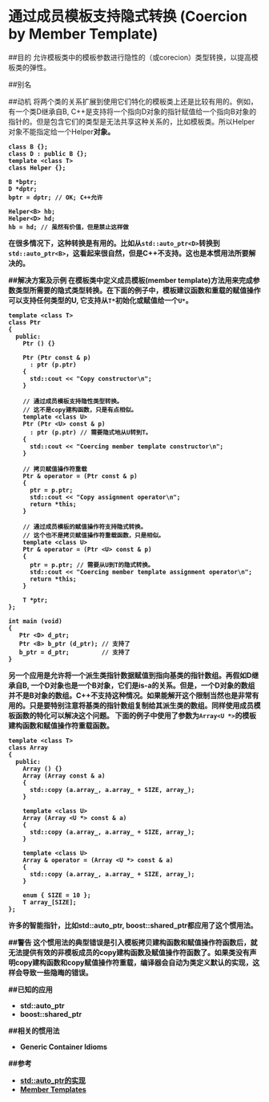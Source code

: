 # 通过成员模板支持隐式转换 (Coercion by Member Template)
##目的
允许模板类中的模板参数进行隐性的（或corecion）类型转换，以提高模板类的弹性。

##别名

##动机
将两个类的关系扩展到使用它们特化的模板类上还是比较有用的。例如，有一个类D继承自B, C++是支持将一个指向D对象的指针赋值给一个指向B对象的指针的。但是包含它们的类型是无法共享这种关系的，比如模板类。所以Helper<D>对象不能指定给一个Helper<B>对象。
```
class B {};
class D : public B {};
template <class T>
class Helper {};

B *bptr;
D *dptr;
bptr = dptr; // OK; C++允许

Helper<B> hb;
Helper<D> hd;
hb = hd; // 虽然有价值，但是禁止这样做
```
在很多情况下，这种转换是有用的。比如从`std::auto_ptr<D>`转换到`std::auto_ptr<B>`，这看起来很自然，但是C++不支持。这也是本惯用法所要解决的。

##解决方案及示例
在模板类中定义成员模板(member template)方法用来完成参数类型所需要的隐式类型转换。在下面的例子中，模板建议函数和重载的赋值操作可以支持任何类型的U, 它支持从`T*`初始化或赋值给一个`U*`。
```
template <class T>
class Ptr
{
  public:
    Ptr () {}

    Ptr (Ptr const & p)
      : ptr (p.ptr)
    {
      std::cout << "Copy constructor\n";
    }

    // 通过成员模板支持隐性类型转换。
    // 这不是copy建构函数，只是有点相似。
    template <class U>
    Ptr (Ptr <U> const & p)
      : ptr (p.ptr) // 需要隐式地从U转到T。
    {
      std::cout << "Coercing member template constructor\n";
    }

    // 拷贝赋值操作符重载
    Ptr & operator = (Ptr const & p)
    {
      ptr = p.ptr;
      std::cout << "Copy assignment operator\n";
      return *this;
    }

    // 通过成员模板的赋值操作符支持隐式转换。
    // 这个也不是拷贝赋值操作符重载函数，只是相似。
    template <class U>
    Ptr & operator = (Ptr <U> const & p)
    {
      ptr = p.ptr; // 需要从U到T的隐式转换。
      std::cout << "Coercing member template assignment operator\n";
      return *this;
    }

    T *ptr;
};

int main (void)
{
   Ptr <D> d_ptr;
   Ptr <B> b_ptr (d_ptr); // 支持了
   b_ptr = d_ptr;         // 支持了
}
```

另一个应用是允许将一个派生类指针数据赋值到指向基类的指针数组。再假如D继承自B, 一个D对象也是一个B对象，它们是is-a的关系。但是，一个D对象的数组并不是B对象的数组。C++不支持这种情况。如果能解开这个限制当然也是非常有用的。只是要特别注意将基类的指针数组复制给其派生类的数组。同样使用成员模板函数的特化可以解决这个问题。
下面的例子中使用了参数为`Array<U *>`的模板建构函数和赋值操作符重载函数。
```
template <class T>
class Array
{
  public:
    Array () {}
    Array (Array const & a)
    {
      std::copy (a.array_, a.array_ + SIZE, array_);
    }

    template <class U>
    Array (Array <U *> const & a)
    {
      std::copy (a.array_, a.array_ + SIZE, array_);
    }

    template <class U>
    Array & operator = (Array <U *> const & a)
    {
      std::copy (a.array_, a.array_ + SIZE, array_);
    }

    enum { SIZE = 10 };
    T array_[SIZE];
};
```
许多的智能指针，比如std::auto_ptr, boost::shared_ptr都应用了这个惯用法。

##警告
这个惯用法的典型错误是引入模板拷贝建构函数和赋值操作符函数后，就无法提供有效的非模板成员的copy建构函数及赋值操作符函数了。如果类没有声明copy建构函数和copy赋值操作符重载，编译器会自动为类定义默认的实现，这样会导致一些隐晦的错误。

##已知的应用
* std::auto_ptr
* boost::shared_ptr

##相关的惯用法
* Generic Container Idioms

##参考
* [std::auto_ptr的实现](http://www.josuttis.com/libbook/util/autoptr.hpp.html)
* [Member Templates](http://www.informit.com/guides/content.aspx?g=cplusplus&seqNum=263)
